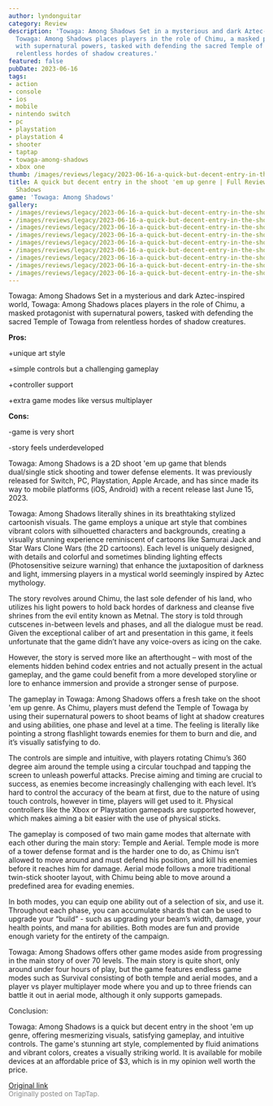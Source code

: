 ```yaml
---
author: lyndonguitar
category: Review
description: 'Towaga: Among Shadows Set in a mysterious and dark Aztec-inspired world,
  Towaga: Among Shadows places players in the role of Chimu, a masked protagonist
  with supernatural powers, tasked with defending the sacred Temple of Towaga from
  relentless hordes of shadow creatures.'
featured: false
pubDate: 2023-06-16
tags:
- action
- console
- ios
- mobile
- nintendo switch
- pc
- playstation
- playstation 4
- shooter
- taptap
- towaga-among-shadows
- xbox one
thumb: /images/reviews/legacy/2023-06-16-a-quick-but-decent-entry-in-the-shoot-em-up-genre--full-review---towaga-among-shadows-0.avif
title: A quick but decent entry in the shoot 'em up genre | Full Review - Towaga Among
  Shadows
game: 'Towaga: Among Shadows'
gallery:
- /images/reviews/legacy/2023-06-16-a-quick-but-decent-entry-in-the-shoot-em-up-genre--full-review---towaga-among-shadows-0.avif
- /images/reviews/legacy/2023-06-16-a-quick-but-decent-entry-in-the-shoot-em-up-genre--full-review---towaga-among-shadows-1.avif
- /images/reviews/legacy/2023-06-16-a-quick-but-decent-entry-in-the-shoot-em-up-genre--full-review---towaga-among-shadows-2.avif
- /images/reviews/legacy/2023-06-16-a-quick-but-decent-entry-in-the-shoot-em-up-genre--full-review---towaga-among-shadows-3.avif
- /images/reviews/legacy/2023-06-16-a-quick-but-decent-entry-in-the-shoot-em-up-genre--full-review---towaga-among-shadows-4.avif
- /images/reviews/legacy/2023-06-16-a-quick-but-decent-entry-in-the-shoot-em-up-genre--full-review---towaga-among-shadows-5.avif
- /images/reviews/legacy/2023-06-16-a-quick-but-decent-entry-in-the-shoot-em-up-genre--full-review---towaga-among-shadows-6.avif
- /images/reviews/legacy/2023-06-16-a-quick-but-decent-entry-in-the-shoot-em-up-genre--full-review---towaga-among-shadows-7.avif
- /images/reviews/legacy/2023-06-16-a-quick-but-decent-entry-in-the-shoot-em-up-genre--full-review---towaga-among-shadows-8.avif
---
```

Towaga: Among Shadows
Set in a mysterious and dark Aztec-inspired world, Towaga: Among Shadows places players in the role of Chimu, a masked protagonist with supernatural powers, tasked with defending the sacred Temple of Towaga from relentless hordes of shadow creatures.


**Pros:**


+unique art style

+simple controls but a challenging gameplay

+controller support

+extra game modes like versus multiplayer


**Cons:**


-game is very short

-story feels underdeveloped

Towaga: Among Shadows is a  2D shoot 'em up game that blends dual/single stick shooting and tower defense elements. It was previously released for Switch, PC, Playstation, Apple Arcade, and has since made its way to mobile platforms (iOS, Android) with a recent release last June 15, 2023.

Towaga: Among Shadows literally shines in its breathtaking stylized cartoonish visuals. The game employs a unique art style that combines vibrant colors with silhouetted characters and backgrounds, creating a visually stunning experience reminiscent of cartoons like Samurai Jack and Star Wars Clone Wars (the 2D cartoons). Each level is uniquely designed, with details and colorful and sometimes blinding lighting effects (Photosensitive seizure warning) that enhance the juxtaposition of darkness and light, immersing players in a mystical world seemingly inspired by Aztec mythology.

The story revolves around Chimu, the last sole defender of his land, who utilizes his light powers to hold back hordes of darkness and cleanse five shrines from the evil entity known as Metnal. The story is told through cutscenes in-between levels and phases, and all the dialogue must be read. Given the exceptional caliber of art and presentation in this game, it feels unfortunate that the game didn’t have any voice-overs as icing on the cake.

However, the story is served more like an afterthought – with most of the elements hidden behind codex entries and not actually present in the actual gameplay, and the game could benefit from a more developed storyline or lore to enhance immersion and provide a stronger sense of purpose.

The gameplay in Towaga: Among Shadows offers a fresh take on the shoot 'em up genre. As Chimu, players must defend the Temple of Towaga by using their supernatural powers to shoot beams of light at shadow creatures and using abilities, one phase and level at a time. The feeling is literally like pointing a strong flashlight towards enemies for them to burn and die, and it’s visually satisfying to do.

The controls are simple and intuitive, with players rotating Chimu’s 360 degree aim around the temple using a circular touchpad and tapping the screen to unleash powerful attacks. Precise aiming and timing are crucial to success, as enemies become increasingly challenging with each level. It’s hard to control the accuracy of the beam at first, due to the nature of using touch controls, however in time, players will get used to it. Physical controllers like the Xbox or Playstation gamepads are supported however, which makes aiming a bit easier with the use of physical sticks.

The gameplay is composed of two main game modes that alternate with each other during the main story: Temple and Aerial. Temple mode is more of a tower defense format and is the harder one to do, as Chimu isn’t allowed to move around and must defend his position, and kill his enemies before it reaches him for damage. Aerial mode follows a more traditional twin-stick shooter layout, with Chimu being able to move around a predefined area for evading enemies.

In both modes, you can equip one ability out of a selection of six, and use it. Throughout each phase, you can accumulate shards that can be used to upgrade your “build” - such as upgrading your beam’s width, damage, your health points, and mana for abilities. Both modes are fun and provide enough variety for the entirety of the campaign.

Towaga: Among Shadows offers other game modes aside from progressing in the main story of over 70 levels. The main story is quite short, only around under four hours of play, but the game features endless game modes such as Survival consisting of both temple and aerial modes, and a player vs player multiplayer mode where you and up to three friends can battle it out in aerial mode, although it only supports gamepads.

Conclusion:

Towaga: Among Shadows is a quick but decent entry in the shoot 'em up genre, offering mesmerizing visuals, satisfying gameplay, and intuitive controls. The game's stunning art style, complemented by fluid animations and vibrant colors, creates a visually striking world. It is available for mobile devices at an affordable price of $3, which is in my opinion well worth the price.

[Original link](https://www.taptap.io/post/5822093)<br><span style="font-size: 0.95em; color: #888;">Originally posted on TapTap.</span>